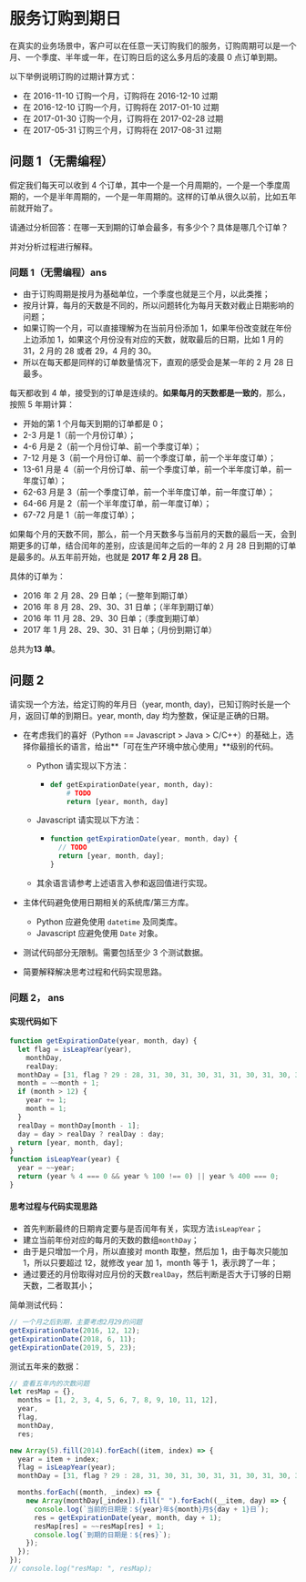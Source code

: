 # 服务订购到期日

在真实的业务场景中，客户可以在任意一天订购我们的服务，订购周期可以是一个月、一个季度、半年或一年，在订购日后的这么多月后的凌晨 0 点订单到期。

以下举例说明订购的过期计算方式：

- 在 2016-11-10 订购一个月，订购将在 2016-12-10 过期
- 在 2016-12-10 订购一个月，订购将在 2017-01-10 过期
- 在 2017-01-30 订购一个月，订购将在 2017-02-28 过期
- 在 2017-05-31 订购三个月，订购将在 2017-08-31 过期

## 问题 1（无需编程）

假定我们每天可以收到 4 个订单，其中一个是一个月周期的，一个是一个季度周期的，一个是半年周期的，一个是一年周期的。这样的订单从很久以前，比如五年前就开始了。

请通过分析回答：在哪一天到期的订单会最多，有多少个？具体是哪几个订单？

并对分析过程进行解释。

### 问题 1（无需编程）ans

- 由于订购周期是按月为基础单位，一个季度也就是三个月，以此类推；
- 按月计算，每月的天数是不同的，所以问题转化为每月天数对截止日期影响的问题；
- 如果订购一个月，可以直接理解为在当前月份添加 1，如果年份改变就在年份上边添加 1，如果这个月份没有对应的天数，就取最后的日期，比如 1 月的 31，2 月的 28 或者 29，4 月的 30。
- 所以在每天都是同样的订单数量情况下，直观的感受会是某一年的 2 月 28 日最多。

每天都收到 4 单，接受到的订单是连续的。**如果每月的天数都是一致的**，那么，按照 5 年期计算：

- 开始的第 1 个月每天到期的订单都是 0；
- 2-3 月是 1（前一个月份订单）；
- 4-6 月是 2（前一个月份订单、前一个季度订单）；
- 7-12 月是 3（前一个月份订单、前一个季度订单，前一个半年度订单）；
- 13-61 月是 4（前一个月份订单、前一个季度订单，前一个半年度订单，前一年度订单）；
- 62-63 月是 3（前一个季度订单，前一个半年度订单，前一年度订单）；
- 64-66 月是 2（前一个半年度订单，前一年度订单）；
- 67-72 月是 1（前一年度订单）；

如果每个月的天数不同，那么，前一个月天数多与当前月的天数的最后一天，会到期更多的订单，结合闰年的差别，应该是闰年之后的一年的 2 月 28 日到期的订单是最多的。从五年前开始，也就是 **2017 年 2 月 28 日**。

具体的订单为：

- 2016 年 2 月 28、29 日单；（一整年到期订单）
- 2016 年 8 月 28、29、30、31 日单；（半年到期订单）
- 2016 年 11 月 28、29、30 日单；（季度到期订单）
- 2017 年 1 月 28、29、30、31 日单；（月份到期订单）

总共为**13 单**。

## 问题 2

请实现一个方法，给定订购的年月日（year, month, day)，已知订购时长是一个月，返回订单的到期日。year, month, day 均为整数，保证是正确的日期。

- 在考虑我们的喜好（Python == Javascript > Java > C/C++）的基础上，选择你最擅长的语言，给出**「可在生产环境中放心使用」**级别的代码。

  - Python 请实现以下方法：

    - ```python
      def getExpirationDate(year, month, day):
          # TODO
          return [year, month, day]
      ```

  - Javascript 请实现以下方法：

    - ```javascript
      function getExpirationDate(year, month, day) {
        // TODO
        return [year, month, day];
      }
      ```

  - 其余语言请参考上述语言入参和返回值进行实现。

- 主体代码避免使用日期相关的系统库/第三方库。

  - Python 应避免使用 `datetime` 及同类库。
  - Javascript 应避免使用 `Date` 对象。

- 测试代码部分无限制。需要包括至少 3 个测试数据。

- 简要解释解决思考过程和代码实现思路。

### 问题 2， ans

#### 实现代码如下

```js
function getExpirationDate(year, month, day) {
  let flag = isLeapYear(year),
    monthDay,
    realDay;
  monthDay = [31, flag ? 29 : 28, 31, 30, 31, 30, 31, 31, 30, 31, 30, 31];
  month = ~~month + 1;
  if (month > 12) {
    year += 1;
    month = 1;
  }
  realDay = monthDay[month - 1];
  day = day > realDay ? realDay : day;
  return [year, month, day];
}
function isLeapYear(year) {
  year = ~~year;
  return (year % 4 === 0 && year % 100 !== 0) || year % 400 === 0;
}
```

#### 思考过程与代码实现思路

- 首先判断最终的日期肯定要与是否闰年有关，实现方法`isLeapYear`；
- 建立当前年份对应的每月的天数的数组`monthDay`；
- 由于是只增加一个月，所以直接对 month 取整，然后加 1，由于每次只能加 1，所以只要超过 12，就修改 year 加 1，month 等于 1，表示跨了一年；
- 通过要还的月份取得对应月份的天数`realDay`，然后判断是否大于订够的日期天数，二者取其小；

简单测试代码：

```js
// 一个月之后到期，主要考虑2月29的问题
getExpirationDate(2016, 12, 12);
getExpirationDate(2018, 6, 11);
getExpirationDate(2019, 5, 23);
```

测试五年来的数据：

```js
// 查看五年内的次数问题
let resMap = {},
  months = [1, 2, 3, 4, 5, 6, 7, 8, 9, 10, 11, 12],
  year,
  flag,
  monthDay,
  res;

new Array(5).fill(2014).forEach((item, index) => {
  year = item + index;
  flag = isLeapYear(year);
  monthDay = [31, flag ? 29 : 28, 31, 30, 31, 30, 31, 31, 30, 31, 30, 31];

  months.forEach((month, _index) => {
    new Array(monthDay[_index]).fill(" ").forEach((__item, day) => {
      console.log(`当前的日期是：${year}年${month}月${day + 1}日`);
      res = getExpirationDate(year, month, day + 1);
      resMap[res] = ~~resMap[res] + 1;
      console.log(`到期的日期是：${res}`);
    });
  });
});
// console.log("resMap: ", resMap);
```
